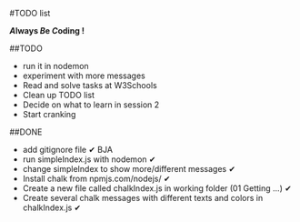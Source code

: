 #TODO list

__*A*lways *B*e *C*oding !__

##TODO

* run it in nodemon
* experiment with more messages
* Read and solve tasks at W3Schools
* Clean up TODO list
* Decide on what to learn in session 2
* Start cranking

##DONE
* add gitignore file ✔ BJA
* run simpleIndex.js with nodemon ✔
* change simpleIndex to show more/different messages ✔
* Install chalk from npmjs.com/nodejs/ ✔
* Create a new file called chalkIndex.js in working folder (01 Getting ...) ✔
* Create several chalk messages with different texts and colors in chalkIndex.js ✔